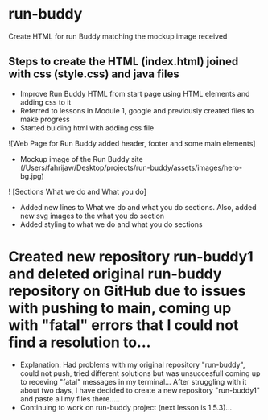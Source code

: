 # run-buddy

Create HTML for run Buddy matching the mockup image received

## Steps to create the HTML (index.html) joined with css (style.css) and java files 

* Improve Run Buddy HTML from start page using HTML elements and adding css to it
* Referred to lessons in Module 1, google and previously created files to make progress
* Started bulding html with adding css file

![Web Page for Run Buddy added header, footer and some main elements]
* Mockup image of the Run Buddy site (/Users/fahrijaw/Desktop/projects/run-buddy/assets/images/hero-bg.jpg)

! [Sections What we do and What you do]
* Added new lines to What we do and what you do sections. Also, added new svg images to the what you do section
* Added styling to what we do and what you do sections

# Created new repository run-buddy1 and deleted original run-buddy repository on GitHub due to issues with pushing to main, coming up with "fatal" errors that I could not find a resolution to...  
* Explanation: Had problems with my original repository "run-buddy", could not push, tried different solutions but was unsuccesfull coming up to receving "fatal" messages in my terminal... After struggling with it about two days, I have decided to create a new repository "run-buddy1" and paste all my files there..... 
* Continuing to work on run-buddy project (next lesson is 1.5.3)...